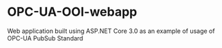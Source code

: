 # OPC-UA-OOI-webapp
Web application built using ASP.NET Core 3.0 as an example of usage of OPC-UA PubSub Standard

